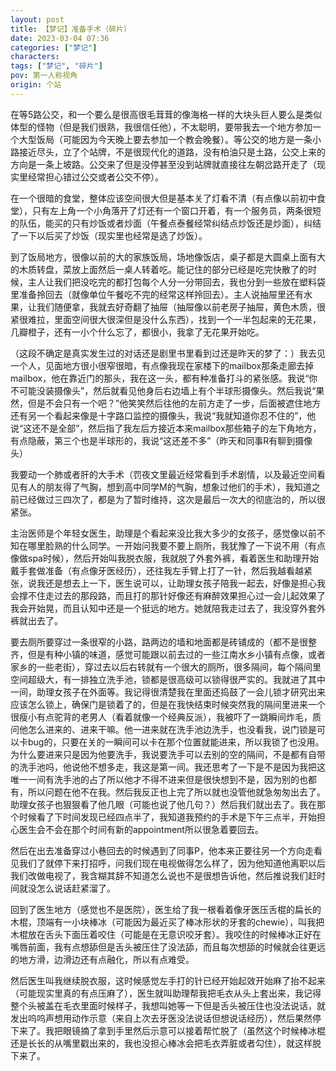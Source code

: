 ```yaml
---
layout: post
title: 【梦记】准备手术（碎片）
date: 2023-03-04 07:36
categories: ["梦记"]
characters: 
tags: ["梦记", "碎片"]
pov: 第一人称视角
origin: 个站
---
```


在等5路公交，和一个要么是很高很毛茸茸的像海格一样的大块头巨人要么是类似体型的怪物（但是我们很熟，我很信任他），不太聪明，要带我去一个地方参加一个大型饭局（可能因为今天晚上要去参加一个教会晚餐）。等公交的地方是一条小路接近尽头，立了个站牌，不是很现代化的道路，没有柏油只是土路，公交上来的方向是一条上坡路。公交来了但是没停甚至没到站牌就直接往左朝岔路开走了（现实里经常担心错过公交或者公交不停）。

在一个很暗的食堂，整体应该空间很大但是基本关了灯看不清（有点像以前初中食堂），只有左上角一个小角落开了灯还有一个窗口开着，有一个服务员，两条很短的队伍，能买的只有炒饭或者炒面（午餐点泰餐经常纠结点炒饭还是炒面），纠结了一下以后买了炒饭（现实里也经常是选了炒饭）。

到了饭局地方，很像以前的大的家族饭局，场地像饭店，桌子都是大圆桌上面有大的木质转盘，菜放上面然后一桌人转着吃。能记住的部分已经是吃完快散了的时候，主人让我们把没吃完的都打包每个人分一分带回去，我也分到一些放在塑料袋里准备拎回去（就像单位午餐吃不完的经常这样拎回去）。主人说抽屉里还有水果，让我们随便拿，我就去好奇翻了抽屉（抽屉像以前老房子抽屉，黄色木质，很紧很难拉，里面空间很大很深但是没什么东西），找到一个一半包起来的无花果，几瓣橙子，还有一小个什么忘了，都很小，我拿了无花果开始吃。

（这段不确定是真实发生过的对话还是剧里书里看到过还是昨天的梦了：）我去见一个人，见面地方很小很窄很暗，有点像我现在家楼下的mailbox那条走廊去掉mailbox，他在靠近门的那头，我在这一头，都有种准备打斗的紧张感。我说“你不可能没装摄像头”，然后就看见他身后右边墙上有个半球形摄像头。然后我说“果然，但是不会只有一个吧？”他笑笑然后往他的左前方走了一步，后面被遮住地方还有另一个看起来像是十字路口监控的摄像头，我说“我就知道你忍不住的”，他说“这还不是全部”，然后指了我左后方接近本来mailbox那些箱子的左下角地方，有点隐蔽，第三个也是半球形的，我说“这还差不多”（昨天和同事R有聊到摄像头）

我要动一个肺或者肝的大手术（罚夜文里最近经常看到手术剧情，以及最近空间看见有人的朋友得了气胸，想到高中同学M的气胸，想象过他们的手术），我知道之前已经做过三四次了，都是为了暂时维持，这次是最后一次大的彻底治的，所以很紧张。

主治医师是个年轻女医生，助理是个看起来没比我大多少的女孩子，感觉像以前不知在哪里脸熟的什么同学。一开始问我要不要上厕所，我犹豫了一下说不用（有点像做spa时候），然后开始叫我脱衣服，我就脱了外套外裤，看着医生和助理开始戴手套做准备（有点像牙医经历），还往我左手臂上打了一针，然后我越看越紧张，说我还是想去上一下，医生说可以，让助理女孩子陪我一起去，好像是担心我会撑不住走过去的那段路，而且打的那针好像还有麻醉效果担心过一会儿起效果了我会开始晃，而且认知中还是一个挺远的地方。她就陪我走过去了，我没穿外套外裤就出去了。

要去厕所要穿过一条很窄的小路，路两边的墙和地面都是砖铺成的（都不是很整齐，但是有种小镇的味道，感觉可能跟以前去过的一些江南水乡小镇有点像，或者家乡的一些老街），穿过去以后右转就有一个很大的厕所，很多隔间，每个隔间里空间超级大，有一排独立洗手池，锁都是很高级可以锁得很严实的。我就进了其中一间，助理女孩子在外面等。我记得很清楚我在里面还捣鼓了一会儿锁才研究出来应该怎么锁上，确保门是锁着了的，但是在我快结束时候突然我的隔间里进来一个很瘦小有点驼背的老男人（看着就像一个经典反派），我被吓了一跳瞬间炸毛，质问他怎么进来的、进来干嘛。他一进来就在洗手池边洗手，也没看我，说门锁是可以卡bug的，只要在关的一瞬间可以卡在那个位置就能进来，所以我锁了也没用。为什么要进来只是因为他要洗手，我说要洗手可以去别的空的隔间，不是都有自带的洗手池吗，他说他不想多走，我这是第一间。我还思考了一下是不是因为我把这唯一一间有洗手池的占了所以他才不得不进来但是很快想到不是，因为别的也都有，所以问题在他不在我。然后我反正也上完了所以就也没管他就急匆匆出去了。助理女孩子也狠狠看了他几眼（可能也说了他几句？）然后我们就出去了。我在那个时候看了下时间发现已经四点半了，我知道我预约的手术是下午三点半，开始担心医生会不会在那个时间有新的appointment所以很急着要回去。

然后在出去准备穿过小巷回去的时候遇到了同事P，他本来正要往另一个方向走看见我们了就停下来打招呼，问我们现在电视做得怎么样了，因为他知道他离职以后我们改做电视了，我含糊其辞不知道怎么说也不是很想告诉他，然后推说我们赶时间就没怎么说话赶紧溜了。

回到了医生地方（感觉也不是医院），医生给了我一根看着像牙医压舌棍的扁长的木棍，顶端有一小块棒冰（可能因为最近买了棒冰形状的牙套的chewie），叫我把木棍放在舌头下面压着咬住（可能是在无意识咬牙套）。我咬住的时候棒冰正好在嘴唇前面，我有点想舔但是舌头被压住了没法舔，而且每次想舔的时候就会往更远的地方滑，边滑边还有点融化，所以有点难受。

然后医生叫我继续脱衣服，这时候感觉左手打的针已经开始起效开始麻了抬不起来（可能现实里真的有点压麻了），医生就叫助理帮我把毛衣从头上套出来，我记得整个头被盖在毛衣里面时候样子，我想叫她等一下但是舌头被压住也没法说话，就发出呜呜声想用动作示意（来自上次去牙医没法说话但想说话经历），然后果然停下来了。我把眼镜摘了拿到手里然后示意可以接着帮忙脱了（虽然这个时候棒冰棍还是长长的从嘴里戳出来的，我也没担心棒冰会把毛衣弄脏或者勾住），就这样脱下来了。

<p style="color: #0000; text-indent: 2em">然后我犹豫着不想脱剩下的衣服，基本上只剩下胸罩和内裤了（到这里也还是像spa），这时候房间门还是开着的，而且旁边病床有个男人，我问医生为什么都要脱光，她说不然不方便手术。我走过去把房间门推到虚掩上了，然后把胸罩脱了。然后医生走进走出了一下，把虚掩的门又推开了。然后我说我来例假了怎么办，脱了内裤的话会把床单弄脏的，医生让我还是脱了，然后把卫生巾从内裤上撕下来让我直接用腿夹住，说这样就能避免弄脏了，但是就算真的弄脏了也没关系，反正手术本来也会有血把床单弄脏的。然后我就这样爬到床上被单底下躺好等手术了（其间旁边病床那个男的还半起身探过身来看过一下，感觉是个剧里看见过的男角色）。</p>
